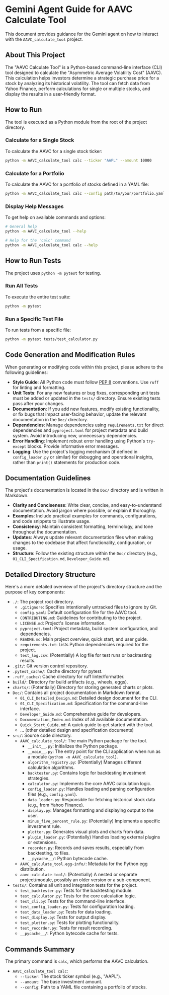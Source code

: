 # Gemini Agent Guide for AAVC Calculate Tool

This document provides guidance for the Gemini agent on how to interact with the `AAVC_calculate_tool` project.

## About This Project

The "AAVC Calculate Tool" is a Python-based command-line interface (CLI) tool designed to calculate the "Asymmetric Average Volatility Cost" (AAVC). This calculation helps investors determine a strategic purchase price for a stock by analyzing its historical volatility. The tool can fetch data from Yahoo Finance, perform calculations for single or multiple stocks, and display the results in a user-friendly format.

## How to Run

The tool is executed as a Python module from the root of the project directory.

### Calculate for a Single Stock

To calculate the AAVC for a single stock ticker:

```bash
python -m AAVC_calculate_tool calc --ticker "AAPL" --amount 10000
```

### Calculate for a Portfolio

To calculate the AAVC for a portfolio of stocks defined in a YAML file:

```bash
python -m AAVC_calculate_tool calc --config path/to/your/portfolio.yaml
```

### Display Help Messages

To get help on available commands and options:

```bash
# General help
python -m AAVC_calculate_tool --help

# Help for the 'calc' command
python -m AAVC_calculate_tool calc --help
```

## How to Run Tests

The project uses `python -m pytest` for testing.

### Run All Tests

To execute the entire test suite:

```bash
python -m pytest
```

### Run a Specific Test File

To run tests from a specific file:

```bash
python -m pytest tests/test_calculator.py
```

## Code Generation and Modification Rules

When generating or modifying code within this project, please adhere to the following guidelines:

*   **Style Guide**: All Python code must follow [PEP 8](https://www.python.org/dev/peps/pep-0008/) conventions. Use `ruff` for linting and formatting.
*   **Unit Tests**: For any new features or bug fixes, corresponding unit tests must be added or updated in the `tests/` directory. Ensure existing tests pass after your changes.
*   **Documentation**: If you add new features, modify existing functionality, or fix bugs that impact user-facing behavior, update the relevant documentation in the `Doc/` directory.
*   **Dependencies**: Manage dependencies using `requirements.txt` for direct dependencies and `pyproject.toml` for project metadata and build system. Avoid introducing new, unnecessary dependencies.
*   **Error Handling**: Implement robust error handling using Python's `try-except` blocks. Provide informative error messages.
*   **Logging**: Use the project's logging mechanism (if defined in `config_loader.py` or similar) for debugging and operational insights, rather than `print()` statements for production code.

## Documentation Guidelines

The project's documentation is located in the `Doc/` directory and is written in Markdown.

*   **Clarity and Conciseness**: Write clear, concise, and easy-to-understand documentation. Avoid jargon where possible, or explain it thoroughly.
*   **Examples**: Include practical examples for commands, configurations, and code snippets to illustrate usage.
*   **Consistency**: Maintain consistent formatting, terminology, and tone throughout the documentation.
*   **Updates**: Always update relevant documentation files when making changes to the codebase that affect functionality, configuration, or usage.
*   **Structure**: Follow the existing structure within the `Doc/` directory (e.g., `01_CLI_Specification.md`, `Developer_Guide.md`).

## Detailed Directory Structure

Here's a more detailed overview of the project's directory structure and the purpose of key components:

*   `./`: The project root directory.
    *   `.gitignore`: Specifies intentionally untracked files to ignore by Git.
    *   `config.yaml`: Default configuration file for the AAVC tool.
    *   `CONTRIBUTING.md`: Guidelines for contributing to the project.
    *   `LICENSE.md`: Project's license information.
    *   `pyproject.toml`: Project metadata, build system configuration, and dependencies.
    *   `README.md`: Main project overview, quick start, and user guide.
    *   `requirements.txt`: Lists Python dependencies required for the project.
    *   `test_log.csv`: (Potentially) A log file for test runs or backtesting results.
*   `.git/`: Git version control repository.
*   `.pytest_cache/`: Cache directory for pytest.
*   `.ruff_cache/`: Cache directory for ruff linter/formatter.
*   `build/`: Directory for build artifacts (e.g., wheels, eggs).
*   `charts/`: (Potentially) Directory for storing generated charts or plots.
*   `Doc/`: Contains all project documentation in Markdown format.
    *   `01_CLI_Detailed_Design.md`: Detailed design document for the CLI.
    *   `01_CLI_Specification.md`: Specification for the command-line interface.
    *   `Developer_Guide.md`: Comprehensive guide for developers.
    *   `Documentation_Index.md`: Index of all available documentation.
    *   `Quick_Start_Guide.md`: A quick guide to get started with the tool.
    *   ... (other detailed design and specification documents)
*   `src/`: Source code directory.
    *   `AAVC_calculate_tool/`: The main Python package for the tool.
        *   `__init__.py`: Initializes the Python package.
        *   `__main__.py`: The entry point for the CLI application when run as a module (`python -m AAVC_calculate_tool`).
        *   `algorithm_registry.py`: (Potentially) Manages different calculation algorithms.
        *   `backtester.py`: Contains logic for backtesting investment strategies.
        *   `calculator.py`: Implements the core AAVC calculation logic.
        *   `config_loader.py`: Handles loading and parsing configuration files (e.g., `config.yaml`).
        *   `data_loader.py`: Responsible for fetching historical stock data (e.g., from Yahoo Finance).
        *   `display.py`: Manages formatting and displaying output to the user.
        *   `minus_five_percent_rule.py`: (Potentially) Implements a specific investment rule.
        *   `plotter.py`: Generates visual plots and charts from data.
        *   `plugin_loader.py`: (Potentially) Handles loading external plugins or extensions.
        *   `recorder.py`: Records and saves results, especially from backtesting, to files.
        *   `__pycache__/`: Python bytecode cache.
    *   `AAVC_calculate_tool.egg-info/`: Metadata for the Python egg distribution.
    *   `aavc-calculate-tool/`: (Potentially) A nested or separate project/module, possibly an older version or a sub-component.
*   `tests/`: Contains all unit and integration tests for the project.
    *   `test_backtester.py`: Tests for the backtesting module.
    *   `test_calculator.py`: Tests for the core calculation logic.
    *   `test_cli.py`: Tests for the command-line interface.
    *   `test_config_loader.py`: Tests for configuration loading.
    *   `test_data_loader.py`: Tests for data loading.
    *   `test_display.py`: Tests for output display.
    *   `test_plotter.py`: Tests for plotting functionality.
    *   `test_recorder.py`: Tests for result recording.
    *   `__pycache__/`: Python bytecode cache for tests.

## Commands Summary

The primary command is `calc`, which performs the AAVC calculation.

-   `AAVC_calculate_tool calc`:
    -   `--ticker`: The stock ticker symbol (e.g., "AAPL").
    -   `--amount`: The base investment amount.
    -   `--config`: Path to a YAML file containing a portfolio of stocks.
